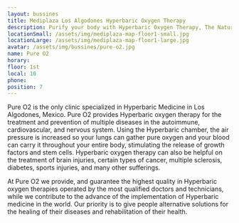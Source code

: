 ```yaml
---
layout: bussines
title: Mediplaza Los Algodones Hyperbaric Oxygen Therapy 
description: Purify your body with Hyperbaric Oxygen Therapy, The Natural Healing Process that helps with circulatory problems, injuries and More. This New Treatment is now available at Pure 02 in MediPlaza Los Algodones.
locationSmall: /assets/img/mediplaza-map-floor1-small.jpg
locationLarge: /assets/img/mediplaza-map-floor1-large.jpg
avatar: /assets/img/bussines/pure-o2.jpg
name: Pure O2
horary: 
floor: 1st
local: 10
phone: 
position: 7
---
```

Pure O2 is the only clinic specialized in Hyperbaric Medicine in Los Algodones, Mexico. Pure O2 provides Hyperbaric oxygen therapy for the treatment and prevention of multiple diseases in the autoimmune, cardiovascular, and nervous system. Using the Hyperbaric chamber, the air pressure is increased so your lungs can gather pure oxygen and your blood can carry it throughout your entire body, stimulating the release of growth factors and stem cells. Hyperbaric oxygen therapy can also be helpful on the treatment of brain injuries, certain types of cancer, multiple sclerosis, diabetes, sports injuries, and many other sufferings.

At Pure O2 we provide, and guarantee the highest quality in Hyperbaric oxygen therapies operated by the most qualified doctors and technicians, while we contribute to the advance of the implementation of Hyperbaric medicine in the world. Our priority is to give people alternative solutions for the healing of their diseases and rehabilitation of their health.